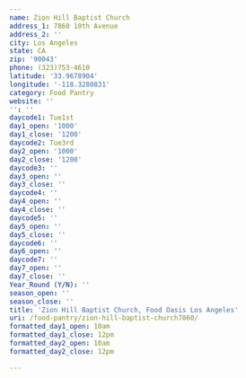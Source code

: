 ```yaml
---
name: Zion Hill Baptist Church
address_1: 7860 10th Avenue
address_2: ''
city: Los Angeles
state: CA
zip: '90043'
phone: (323)753-4610
latitude: '33.9678904'
longitude: '-118.3280831'
category: Food Pantry
website: ''
'': ''
daycode1: Tue1st
day1_open: '1000'
day1_close: '1200'
daycode2: Tue3rd
day2_open: '1000'
day2_close: '1200'
daycode3: ''
day3_open: ''
day3_close: ''
daycode4: ''
day4_open: ''
day4_close: ''
daycode5: ''
day5_open: ''
day5_close: ''
daycode6: ''
day6_open: ''
daycode7: ''
day7_open: ''
day7_close: ''
Year_Round (Y/N): ''
season_open: ''
season_close: ''
title: 'Zion Hill Baptist Church, Food Oasis Los Angeles'
uri: /food-pantry/zion-hill-baptist-church7860/
formatted_day1_open: 10am
formatted_day1_close: 12pm
formatted_day2_open: 10am
formatted_day2_close: 12pm

---
```

